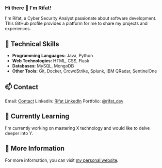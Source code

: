 ### Hi there 👋 I'm Rifat!

I'm Rifat, a Cyber Security Analyst passionate about software development. This GitHub profile provides a platform for me to share my projects and experiences.

## 🔧 Technical Skills

- **Programming Languages:** Java, Python
- **Web Technologies:** HTML, CSS, Flask
- **Databases:** MySQL, MongoDB
- **Other Tools:** Git, Docker, CrowdStrike, Splunk, IBM QRadar, SentinelOne


## 📫 Contact

Email: [Contact](mailto:rifatpinarci@hotmail.com)
LinkedIn: [Rifat LinkedIn](https://www.linkedin.com/in/rifatburak/)
Portfolio: [@rifat_dev](https://rifatburak.pythonanywhere.com/)

## 🌱 Currently Learning

I'm currently working on mastering X technology and would like to delve deeper into Y.

## 💬 More Information

For more information, you can visit [my personal website](https://www.rifat.com).


<!--
**rifatburak/rifatburak** is a ✨ _special_ ✨ repository because its `README.md` (this file) appears on your GitHub profile.

Here are some ideas to get you started:

- 🔭 I’m currently working on ...
- 🌱 I’m currently learning ...
- 👯 I’m looking to collaborate on ...
- 🤔 I’m looking for help with ...
- 💬 Ask me about ...
- 📫 How to reach me: ...
- 😄 Pronouns: ...
- ⚡ Fun fact: ...
-->
